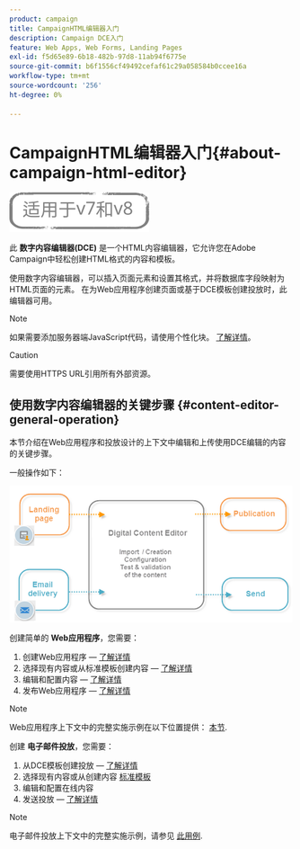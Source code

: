 ```yaml
---
product: campaign
title: CampaignHTML编辑器入门
description: Campaign DCE入门
feature: Web Apps, Web Forms, Landing Pages
exl-id: f5d65e89-6b18-482b-97d8-11ab94f6775e
source-git-commit: b6f1556cf49492cefaf61c29a058584b0ccee16a
workflow-type: tm+mt
source-wordcount: '256'
ht-degree: 0%

---
```


# CampaignHTML编辑器入门{#about-campaign-html-editor}

![](../../assets/common.svg)

此 **数字内容编辑器(DCE)** 是一个HTML内容编辑器，它允许您在Adobe Campaign中轻松创建HTML格式的内容和模板。

使用数字内容编辑器，可以插入页面元素和设置其格式，并将数据库字段映射为HTML页面的元素。 在为Web应用程序创建页面或基于DCE模板创建投放时，此编辑器可用。

>[!NOTE]
>
>如果需要添加服务器端JavaScript代码，请使用个性化块。 [了解详情](../../delivery/using/personalization-blocks.md)。

>[!CAUTION]
>
>需要使用HTTPS URL引用所有外部资源。

## 使用数字内容编辑器的关键步骤 {#content-editor-general-operation}

本节介绍在Web应用程序和投放设计的上下文中编辑和上传使用DCE编辑的内容的关键步骤。

一般操作如下：

![](assets/dce_schema.png)

创建简单的 **Web应用程序**，您需要：

1. 创建Web应用程序 —  [了解详情](creating-a-landing-page.md)
1. 选择现有内容或从标准模板创建内容 —  [了解详情](template-management.md)
1. 编辑和配置内容 —  [了解详情](editing-content.md)
1. 发布Web应用程序 —  [了解详情](creating-a-landing-page.md#step-3---publishing-content)

>[!NOTE]
>
>Web应用程序上下文中的完整实施示例在以下位置提供：  [本节](creating-a-landing-page.md).

创建 **电子邮件投放**，您需要：

1. 从DCE模板创建投放 —  [了解详情](use-case--creating-an-email-delivery.md)
1. 选择现有内容或从创建内容 [标准模板](template-management.md)
1. 编辑和配置在线内容
1. 发送投放 —  [了解详情](../../delivery/using/steps-about-delivery-creation-steps.md)

>[!NOTE]
>
>电子邮件投放上下文中的完整实施示例，请参见 [此用例](use-case--creating-an-email-delivery.md).
